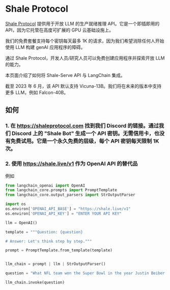 # Shale Protocol

[Shale Protocol](https://shaleprotocol.com) 提供用于开放 LLM 的生产就绪推理 API。它是一个即插即用的 API，因为它托管在高度可扩展的 GPU 云基础设施上。

我们的免费套餐支持每个密钥每天最多 1K 的请求，因为我们希望消除任何人开始使用 LLM 构建 genAI 应用程序的障碍。

通过 Shale Protocol，开发人员/研究人员可以免费创建应用程序并探索开放 LLM 的能力。

本页面介绍了如何将 Shale-Serve API 与 LangChain 集成。

截至 2023 年 6 月，该 API 默认支持 Vicuna-13B。我们将在未来的版本中支持更多 LLM，例如 Falcon-40B。

## 如何

### 1. 在 https://shaleprotocol.com 找到我们 Discord 的链接。通过我们 Discord 上的 "Shale Bot" 生成一个 API 密钥。无需信用卡，也没有免费试用。它是一个永久免费的层级，每个 API 密钥每天限制 1K 次。

### 2. 使用 https://shale.live/v1 作为 OpenAI API 的替代品

例如
```python
from langchain_openai import OpenAI
from langchain_core.prompts import PromptTemplate
from langchain_core.output_parsers import StrOutputParser

import os
os.environ['OPENAI_API_BASE'] = "https://shale.live/v1"
os.environ['OPENAI_API_KEY'] = "ENTER YOUR API KEY"

llm = OpenAI()

template = """Question: {question}

# Answer: Let's think step by step."""

prompt = PromptTemplate.from_template(template)


llm_chain = prompt | llm | StrOutputParser()

question = "What NFL team won the Super Bowl in the year Justin Beiber was born?"

llm_chain.invoke(question)

```